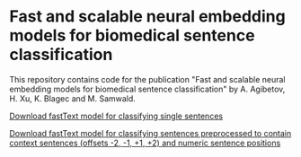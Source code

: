 # Fast and scalable neural embedding models for biomedical sentence classification

This repository contains code for the publication "Fast and scalable neural embedding models for biomedical sentence classification" by A. Agibetov, H. Xu, K. Blagec and M. Samwald.

[Download fastText model for classifying single sentences](http://samwald.info/res/fasttext-model-without-context-for-distribution.bin)

[Download fastText model for classifying sentences preprocessed to contain context sentences (offsets -2, -1, +1, +2) and numeric sentence positions](http://samwald.info/res/fasttext-model-with-context-for-distribution.bin)
